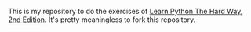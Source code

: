 This is my repository to do the exercises of [Learn Python The Hard Way, 2nd Edition](http://learnpythonthehardway.org/). It's pretty meaningless to fork this repository.